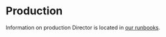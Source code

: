 # Production

Information on production Director is located in [our runbooks](../../general/documentation/runbooks.md).

